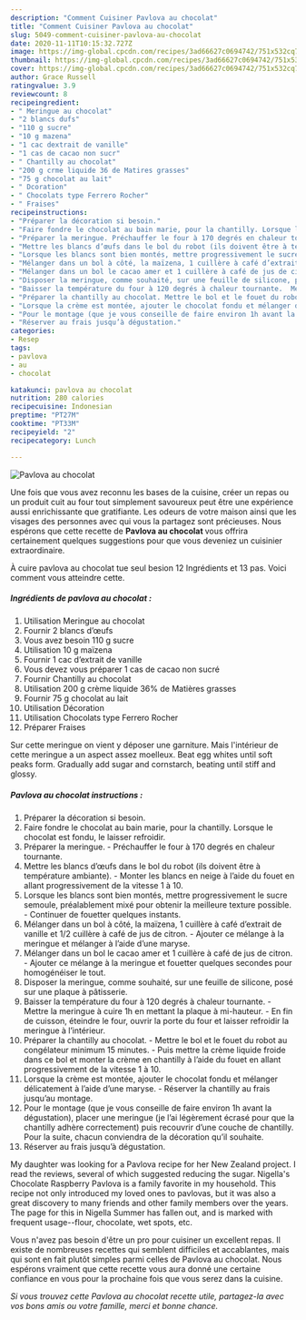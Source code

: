 ```yaml
---
description: "Comment Cuisiner Pavlova au chocolat"
title: "Comment Cuisiner Pavlova au chocolat"
slug: 5049-comment-cuisiner-pavlova-au-chocolat
date: 2020-11-11T10:15:32.727Z
image: https://img-global.cpcdn.com/recipes/3ad66627c0694742/751x532cq70/pavlova-au-chocolat-photo-principale-de-la-recette.jpg
thumbnail: https://img-global.cpcdn.com/recipes/3ad66627c0694742/751x532cq70/pavlova-au-chocolat-photo-principale-de-la-recette.jpg
cover: https://img-global.cpcdn.com/recipes/3ad66627c0694742/751x532cq70/pavlova-au-chocolat-photo-principale-de-la-recette.jpg
author: Grace Russell
ratingvalue: 3.9
reviewcount: 8
recipeingredient:
- " Meringue au chocolat"
- "2 blancs dufs"
- "110 g sucre"
- "10 g mazena"
- "1 cac dextrait de vanille"
- "1 cas de cacao non sucr"
- " Chantilly au chocolat"
- "200 g crme liquide 36 de Matires grasses"
- "75 g chocolat au lait"
- " Dcoration"
- " Chocolats type Ferrero Rocher"
- " Fraises"
recipeinstructions:
- "Préparer la décoration si besoin."
- "Faire fondre le chocolat au bain marie, pour la chantilly. Lorsque le chocolat est fondu, le laisser refroidir."
- "Préparer la meringue. Préchauffer le four à 170 degrés en chaleur tournante."
- "Mettre les blancs d’œufs dans le bol du robot (ils doivent être à température ambiante). Monter les blancs en neige à l’aide du fouet en allant progressivement de la vitesse 1 à 10."
- "Lorsque les blancs sont bien montés, mettre progressivement le sucre semoule, préalablement mixé pour obtenir la meilleure texture possible. Continuer de fouetter quelques instants."
- "Mélanger dans un bol à côté, la maïzena, 1 cuillère à café d’extrait de vanille et 1/2 cuillère à café de jus de citron. Ajouter ce mélange à la meringue et mélanger à l’aide d’une maryse."
- "Mélanger dans un bol le cacao amer et 1 cuillère à café de jus de citron. Ajouter ce mélange à la meringue et fouetter quelques secondes pour homogénéiser le tout."
- "Disposer la meringue, comme souhaité, sur une feuille de silicone, posé sur une plaque à pâtisserie."
- "Baisser la température du four à 120 degrés à chaleur tournante.  Mettre la meringue à cuire 1h en mettant la plaque à mi-hauteur. En fin de cuisson, éteindre le four, ouvrir la porte du four et laisser refroidir la meringue à l’intérieur."
- "Préparer la chantilly au chocolat. Mettre le bol et le fouet du robot au congélateur minimum 15 minutes. Puis mettre la crème liquide froide dans ce bol et monter la crème en chantilly à l’aide du fouet en allant progressivement de la vitesse 1 à 10."
- "Lorsque la crème est montée, ajouter le chocolat fondu et mélanger délicatement à l’aide d’une maryse. Réserver la chantilly au frais jusqu’au montage."
- "Pour le montage (que je vous conseille de faire environ 1h avant la dégustation), placer une meringue (je l’ai légèrement écrasé pour que la chantilly adhère correctement) puis recouvrir d’une couche de chantilly. Pour la suite, chacun conviendra de la décoration qu’il souhaite."
- "Réserver au frais jusqu’à dégustation."
categories:
- Resep
tags:
- pavlova
- au
- chocolat

katakunci: pavlova au chocolat 
nutrition: 280 calories
recipecuisine: Indonesian
preptime: "PT27M"
cooktime: "PT33M"
recipeyield: "2"
recipecategory: Lunch

---
```



![Pavlova au chocolat](https://img-global.cpcdn.com/recipes/3ad66627c0694742/751x532cq70/pavlova-au-chocolat-photo-principale-de-la-recette.jpg)

Une fois que vous avez reconnu les bases de la cuisine, créer un repas ou un produit cuit au four tout simplement savoureux peut être une expérience aussi enrichissante que gratifiante. Les odeurs de votre maison ainsi que les visages des personnes avec qui vous la partagez sont précieuses. Nous espérons que cette recette de <strong> Pavlova au chocolat </strong> vous offrira certainement quelques suggestions pour que vous deveniez un cuisinier extraordinaire.

<!--inarticleads1-->

À cuire pavlova au chocolat tue seul besion 12 Ingrédients et 13 pas. Voici comment vous atteindre cette.

##### Ingrédients de pavlova au chocolat :

1. Utilisation  Meringue au chocolat
1. Fournir 2 blancs d’œufs
1. Vous avez besoin 110 g sucre
1. Utilisation 10 g maïzena
1. Fournir 1 cac d’extrait de vanille
1. Vous devez vous préparer 1 cas de cacao non sucré
1. Fournir  Chantilly au chocolat
1. Utilisation 200 g crème liquide 36% de Matières grasses
1. Fournir 75 g chocolat au lait
1. Utilisation  Décoration
1. Utilisation  Chocolats type Ferrero Rocher
1. Préparer  Fraises


Sur cette meringue on vient y déposer une garniture. Mais l&#39;intérieur de cette meringue a un aspect assez moelleux. Beat egg whites until soft peaks form. Gradually add sugar and cornstarch, beating until stiff and glossy. 

<!--inarticleads2-->

##### Pavlova au chocolat instructions :

1. Préparer la décoration si besoin.
1. Faire fondre le chocolat au bain marie, pour la chantilly. Lorsque le chocolat est fondu, le laisser refroidir.
1. Préparer la meringue. - Préchauffer le four à 170 degrés en chaleur tournante.
1. Mettre les blancs d’œufs dans le bol du robot (ils doivent être à température ambiante). - Monter les blancs en neige à l’aide du fouet en allant progressivement de la vitesse 1 à 10.
1. Lorsque les blancs sont bien montés, mettre progressivement le sucre semoule, préalablement mixé pour obtenir la meilleure texture possible. - Continuer de fouetter quelques instants.
1. Mélanger dans un bol à côté, la maïzena, 1 cuillère à café d’extrait de vanille et 1/2 cuillère à café de jus de citron. - Ajouter ce mélange à la meringue et mélanger à l’aide d’une maryse.
1. Mélanger dans un bol le cacao amer et 1 cuillère à café de jus de citron. - Ajouter ce mélange à la meringue et fouetter quelques secondes pour homogénéiser le tout.
1. Disposer la meringue, comme souhaité, sur une feuille de silicone, posé sur une plaque à pâtisserie.
1. Baisser la température du four à 120 degrés à chaleur tournante.  - Mettre la meringue à cuire 1h en mettant la plaque à mi-hauteur. - En fin de cuisson, éteindre le four, ouvrir la porte du four et laisser refroidir la meringue à l’intérieur.
1. Préparer la chantilly au chocolat. - Mettre le bol et le fouet du robot au congélateur minimum 15 minutes. - Puis mettre la crème liquide froide dans ce bol et monter la crème en chantilly à l’aide du fouet en allant progressivement de la vitesse 1 à 10.
1. Lorsque la crème est montée, ajouter le chocolat fondu et mélanger délicatement à l’aide d’une maryse. - Réserver la chantilly au frais jusqu’au montage.
1. Pour le montage (que je vous conseille de faire environ 1h avant la dégustation), placer une meringue (je l’ai légèrement écrasé pour que la chantilly adhère correctement) puis recouvrir d’une couche de chantilly. Pour la suite, chacun conviendra de la décoration qu’il souhaite.
1. Réserver au frais jusqu’à dégustation.


My daughter was looking for a Pavlova recipe for her New Zealand project. I read the reviews, several of which suggested reducing the sugar. Nigella&#39;s Chocolate Raspberry Pavlova is a family favorite in my household. This recipe not only introduced my loved ones to pavlovas, but it was also a great discovery to many friends and other family members over the years. The page for this in Nigella Summer has fallen out, and is marked with frequent usage--flour, chocolate, wet spots, etc. 

<!--inarticleads1-->

<p>
Vous n'avez pas besoin d'être un pro pour cuisiner un excellent repas. Il existe de nombreuses recettes qui semblent difficiles et accablantes, mais qui sont en fait plutôt simples parmi celles de Pavlova au chocolat. Nous espérons vraiment que cette recette vous aura donné une certaine confiance en vous pour la prochaine fois que vous serez dans la cuisine.
</p>

<p>
<i>Si vous trouvez cette Pavlova au chocolat recette utile, partagez-la avec vos bons amis ou votre famille, merci et bonne chance.</i>
</p>
